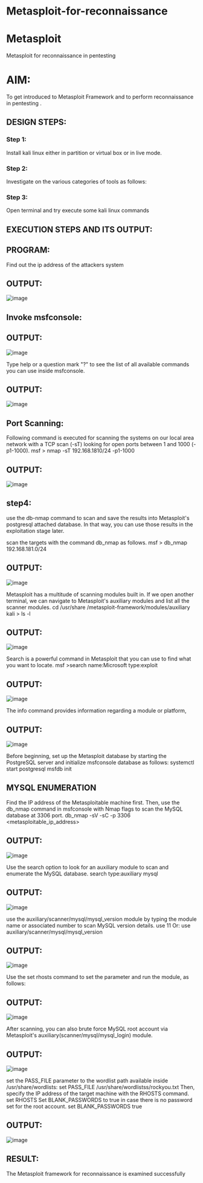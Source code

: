 # Metasploit-for-reconnaissance
# Metasploit
Metasploit for reconnaissance in pentesting

# AIM:

To get introduced to Metasploit Framework and to  perform reconnaissance  in pentesting .

## DESIGN STEPS:

### Step 1:

Install kali linux either in partition or virtual box or in live mode.

### Step 2:

Investigate on the various categories of tools as follows:

### Step 3:

Open terminal and try execute some kali linux commands

## EXECUTION STEPS AND ITS OUTPUT:
## PROGRAM:

Find out the ip address of the attackers system

## OUTPUT:
![image](https://github.com/AmirthaRoopaS/Metasploit-for-reconnaissance/assets/143496311/e78836ff-3a02-4474-9d98-ff90b8c2f719)

## Invoke msfconsole:


## OUTPUT:

![image](https://github.com/AmirthaRoopaS/Metasploit-for-reconnaissance/assets/143496311/e466e06d-81ea-4478-ac63-68b697e13909)

Type help or a question mark "?" to see the list of all available commands you can use inside msfconsole.

## OUTPUT:
![image](https://github.com/AmirthaRoopaS/Metasploit-for-reconnaissance/assets/143496311/1fd66a50-f9d1-4ad8-b53a-a516e495cb0a)

## Port Scanning:
Following command is executed for scanning the systems on our local area network with a TCP scan (-sT) looking for open ports between 1 and 1000 (-p1-1000).
msf >  nmap -sT 192.168.1810/24 -p1-1000

## OUTPUT:
![image](https://github.com/AmirthaRoopaS/Metasploit-for-reconnaissance/assets/143496311/df7d774d-f7b1-471b-8d6b-eabf9b472517)

## step4:
use the db-nmap command to scan and save the results into Metasploit's postgresql attached database. In that way, you can use those results in the exploitation stage later.

scan the targets with the command db_nmap as follows.
msf > db_nmap 192.168.181.0/24

## OUTPUT:
![image](https://github.com/AmirthaRoopaS/Metasploit-for-reconnaissance/assets/143496311/64fb43ae-877d-4f4c-baf9-2cc5ff2456c3)

Metasploit has a multitude of scanning modules built in. If we open another terminal, we can navigate to Metasploit's auxiliary modules and list all the scanner modules.
cd /usr/share /metasploit-framework/modules/auxiliary
kali > ls -l

## OUTPUT:
![image](https://github.com/AmirthaRoopaS/Metasploit-for-reconnaissance/assets/143496311/065dd682-6b33-4cf4-b5a8-c1091569234a)

Search is a powerful command in Metasploit that you can use to find what you want to locate. 
msf >search name:Microsoft type:exploit

## OUTPUT:
![image](https://github.com/AmirthaRoopaS/Metasploit-for-reconnaissance/assets/143496311/e1739073-b837-494f-bebd-bd44ddf8b01a)

The info command provides information regarding a module or platform,

## OUTPUT:
![image](https://github.com/AmirthaRoopaS/Metasploit-for-reconnaissance/assets/143496311/3ac8e1fb-0fb5-4454-ae6c-8970bd9a0a53)

Before beginning, set up the Metasploit database by starting the PostgreSQL server and initialize msfconsole database as follows:
systemctl start postgresql
msfdb init
## MYSQL ENUMERATION
Find the IP address of the Metasploitable machine first. Then, use the db_nmap command in msfconsole with Nmap flags to scan the MySQL database at 3306 port.
db_nmap -sV -sC -p 3306 <metasploitable_ip_address>

## OUTPUT:
![image](https://github.com/AmirthaRoopaS/Metasploit-for-reconnaissance/assets/143496311/bd8b69cc-127b-4cdb-a901-0ec46bc2a537)

Use the search option to look for an auxiliary module to scan and enumerate the MySQL database.
search type:auxiliary mysql

## OUTPUT:
![image](https://github.com/AmirthaRoopaS/Metasploit-for-reconnaissance/assets/143496311/5849cbc8-5ed7-45fe-9e6a-4b67c7ddebc0)

use the auxiliary/scanner/mysql/mysql_version module by typing the module name or associated number to scan MySQL version details.
use 11
Or:
use auxiliary/scanner/mysql/mysql_version

## OUTPUT:
![image](https://github.com/AmirthaRoopaS/Metasploit-for-reconnaissance/assets/143496311/da227f4e-8bdc-4bbc-81e9-71dd6cc00a53)

Use the set rhosts command to set the parameter and run the module, as follows:

## OUTPUT:
![image](https://github.com/AmirthaRoopaS/Metasploit-for-reconnaissance/assets/143496311/28993d34-f443-474b-96b6-7f9af29d830b)


After scanning, you can also brute force MySQL root account via Metasploit's auxiliary(scanner/mysql/mysql_login) module.

## OUTPUT:
![image](https://github.com/AmirthaRoopaS/Metasploit-for-reconnaissance/assets/143496311/a2926f7f-bfd0-4af6-aae3-22e6e7be9866)

set the PASS_FILE parameter to the wordlist path available inside /usr/share/wordlists:
set PASS_FILE /usr/share/wordlistss/rockyou.txt
Then, specify the IP address of the target machine with the RHOSTS command.
set RHOSTS <metasploitable-ip-address>
Set BLANK_PASSWORDS to true in case there is no password set for the root account.
set BLANK_PASSWORDS true

## OUTPUT:
![image](https://github.com/AmirthaRoopaS/Metasploit-for-reconnaissance/assets/143496311/27925562-58ac-4784-8793-53ee611d02d7)

## RESULT:
The Metasploit framework for reconnaissance is  examined successfully
